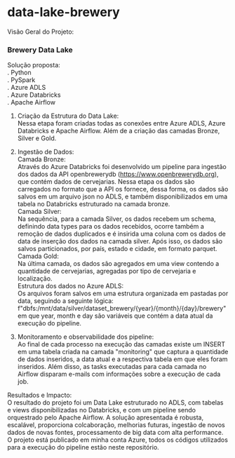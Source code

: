 # data-lake-brewery

Visão Geral do Projeto:<br>

<h3>Brewery Data Lake</h3>

Solução proposta:<br>
. Python<br>
. PySpark<br>
. Azure ADLS<br>
. Azure Databricks<br>
. Apache Airflow<br>

1. Criação da Estrutura do Data Lake:<br>
Nessa etapa foram criadas todas as conexões entre Azure ADLS, Azure Databricks e Apache Airflow. Além de a criação das camadas Bronze, Silver e Gold.

2. Ingestão de Dados:<br>
Camada Bronze:<br>
Através do Azure Databricks foi desenvolvido um pipeline para ingestão dos dados da API openbrewerydb (https://www.openbrewerydb.org), que contém dados de cervejarias.
Nessa etapa os dados são carregados no formato que a API os fornece, dessa forma, os dados são salvos em um arquivo json no ADLS, e também disponibilizados em uma tabela no Databricks estruturado na camada bronze.
<br>Camada Silver:<br>
Na sequência, para a camada Silver, os dados recebem um schema, definindo data types para os dados recebidos, ocorre também a remoção de dados duplicados e é insirida uma coluna com os dados de data de inserção dos dados na camada silver.
Após isso, os dados são salvos particionados, por país, estado e cidade, em formato parquet.
<br>Camada Gold:<br>
Na última camada, os dados são agregados em uma view contendo a quantidade de cervejarias, agregadas por tipo de cervejaria e localização.
<br>Estrutura dos dados no Azure ADLS:<br>
Os arquivos foram salvos em uma estrutura organizada em pastadas por data, seguindo a seguinte lógica:
f"dbfs:/mnt/data/silver/dataset_brewery/{year}/{month}/{day}/brewery" em que year, month e day são variáveis que contém a data atual da execução do pipeline.

3. Monitoramento e observabilidade dos pipeline:<br>
Ao final de cada processo na execução das camadas existe um INSERT em uma tabela criada na camada "monitoring" que captura a quantidade de dados inseridos, a data atual e a respectiva tabela em que eles foram inseridos.
Além disso, as tasks executadas para cada camada no Airflow disparam e-mails com informações sobre a execução de cada job.


Resultados e Impacto:<br>
O resultado do projeto foi um Data Lake estruturado no ADLS, com tabelas e views disponibilizadas no Databricks, e com um pipeline sendo orquestrado pelo Apache Airflow.
A solução apresentada é robusta, escalável, proporciona colcaboração, melhorias futuras, ingestão de novos dados de novas fontes, processamento de big data com alta performance.
O projeto está publicado em minha conta Azure, todos os códigos utilizados para a execução do pipeline estão neste repositório. 

